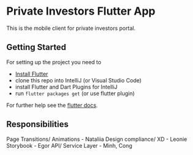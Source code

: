 # Private Investors Flutter App

This is the mobile client for private investors portal.

## Getting Started

For setting up the project you need to
- [Install Flutter](https://flutter.dev/docs/get-started/install)
- clone this repo into IntelliJ (or Visual Studio Code)
- install Flutter and Dart Plugins for IntelliJ
- run `flutter packages get` (or use flutter plugin)

For further help see the [flutter docs](https://flutter.dev/docs).

## Responsibilities

Page Transitions/ Animations - Nataliia 
Design compliance/ XD - Leonie
Storybook - Egor
API/ Service Layer - Minh, Cong
